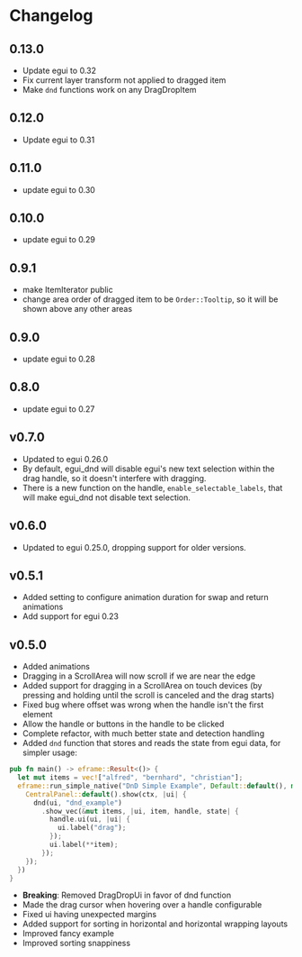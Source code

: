 # Changelog

## 0.13.0

- Update egui to 0.32
- Fix current layer transform not applied to dragged item
- Make `dnd` functions work on any DragDropItem

## 0.12.0

- Update egui to 0.31

## 0.11.0

- update egui to 0.30

## 0.10.0

- update egui to 0.29

## 0.9.1

- make ItemIterator public
- change area order of dragged item to be `Order::Tooltip`, so it will be shown above any other areas

## 0.9.0

- update egui to 0.28

## 0.8.0

- update egui to 0.27

## v0.7.0

- Updated to egui 0.26.0
- By default, egui_dnd will disable egui's new text selection within the drag handle, so it doesn't interfere
  with dragging.
- There is a new function on the handle, `enable_selectable_labels`, that will make egui_dnd not disable text selection.

## v0.6.0

- Updated to egui 0.25.0, dropping support for older versions.

## v0.5.1

- Added setting to configure animation duration for swap and return animations
- Add support for egui 0.23

## v0.5.0

- Added animations
- Dragging in a ScrollArea will now scroll if we are near the edge
- Added support for dragging in a ScrollArea on touch devices (by pressing and holding until the scroll is canceled and
  the drag starts)
- Fixed bug where offset was wrong when the handle isn't the first element
- Allow the handle or buttons in the handle to be clicked
- Complete refactor, with much better state and detection handling
- Added `dnd` function that stores and reads the state from egui data, for simpler usage:

```rust
pub fn main() -> eframe::Result<()> {
  let mut items = vec!["alfred", "bernhard", "christian"];
  eframe::run_simple_native("DnD Simple Example", Default::default(), move |ctx, _frame| {
    CentralPanel::default().show(ctx, |ui| {
      dnd(ui, "dnd_example")
        .show_vec(&mut items, |ui, item, handle, state| {
          handle.ui(ui, |ui| {
            ui.label("drag");
          });
          ui.label(**item);
        });
    });
  })
}
```

- **Breaking**: Removed DragDropUi in favor of dnd function
- Made the drag cursor when hovering over a handle configurable
- Fixed ui having unexpected margins
- Added support for sorting in horizontal and horizontal wrapping layouts
- Improved fancy example
- Improved sorting snappiness
